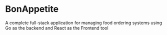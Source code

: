 # BonAppetite
A complete full-stack application for managing food ordering systems using Go as the backend and React as the Frontend tool
